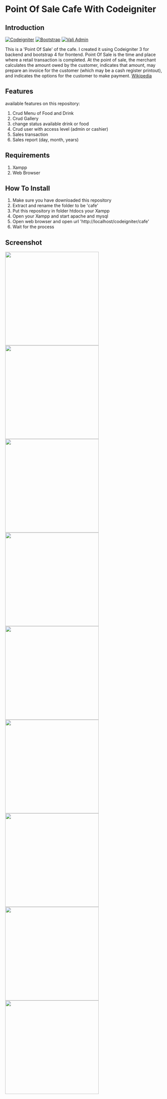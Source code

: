 # Point Of Sale Cafe With Codeigniter

## Introduction

[![Codeigniter](https://img.shields.io/badge/Codeigniter-3.0-red.svg)](https://www.codeigniter.com/)
[![Bootstrap](https://img.shields.io/badge/Bootstrap-4.0-green.svg)](https://getbootstrap.com/docs/4.0/getting-started/introduction/)
[![Vali Admin](https://img.shields.io/badge/%20-Vali%20Admin-blue.svg)](https://github.com/pratikborsadiya/vali-admin)

This is a 'Point Of Sale' of the cafe. I created it using Codeigniter 3 for backend and bootstrap 4 for frontend. 
Point Of Sale is  the time and place where a retail transaction is completed. At the point of sale, the merchant calculates the amount owed by the customer, indicates that amount, may prepare an invoice for the customer (which may be a cash register printout), and indicates the options for the customer to make payment. [Wikipedia](https://en.wikipedia.org/wiki/Point_of_sale)

## Features
available features on this repository:
1. Crud Menu of Food and Drink 
2. Crud Gallery
3. change status available drink or food
4. Crud user with access level (admin or cashier)
5. Sales transaction
6. Sales report (day, month, years)

## Requirements
1. Xampp
2. Web Browser

## How To Install
1. Make sure you have downloaded this repository
2. Extract and rename the folder to be 'cafe'
3. Put this repository in folder htdocs your Xampp
4. Open your Xampp and start apache and mysql
5. Open web browser and open url 'http://localhost/codeigniter/cafe'
6. Wait for the process


## Screenshot
<p align='Left' valign='top'>
  <span>
		<img src='https://github.com/DanyAdhi/POS-Cafe-with-Codeigniter/blob/master/ScreenShot/user11.jpg'  width=300 />
		<img src='https://github.com/DanyAdhi/POS-Cafe-with-Codeigniter/blob/master/ScreenShot/user12.jpg'  width=300 />
		<img src='https://github.com/DanyAdhi/POS-Cafe-with-Codeigniter/blob/master/ScreenShot/user2.jpg'  width=300 />
	  <img src='https://github.com/DanyAdhi/POS-Cafe-with-Codeigniter/blob/master/ScreenShot/user21.jpg'  width=300 />
		<img src='https://github.com/DanyAdhi/POS-Cafe-with-Codeigniter/blob/master/ScreenShot/user3.jpg'  width=300 />
		<img src='https://github.com/DanyAdhi/POS-Cafe-with-Codeigniter/blob/master/ScreenShot/user4.png'  width=300 />
		<img src='https://github.com/DanyAdhi/POS-Cafe-with-Codeigniter/blob/master/ScreenShot/admin1.png'  width=300 />
		<img src='https://github.com/DanyAdhi/POS-Cafe-with-Codeigniter/blob/master/ScreenShot/admin2.png'  width=300 />
		<img src='https://github.com/DanyAdhi/POS-Cafe-with-Codeigniter/blob/master/ScreenShot/admin3.png'  width=300 />
  </span>
</p>
